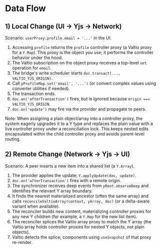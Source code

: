 # Data Flow

## 1) Local Change (UI -> Yjs -> Network)

Scenario: `userProxy.profile.email = '...'` in the UI.

1. Accessing `profile` returns the `profile` controller proxy (a Valtio proxy for a `Y.Map`). This proxy is the object you use; it performs the controller behavior under the hood.
2. The Valtio subscription on the object proxy receives a top-level `set` operation for `email`.
3. The bridge's write scheduler starts `doc.transact(..., VALTIO_YJS_ORIGIN)`.
4. Call `yProfileMap.set('email', '...')` (or convert complex values using converter utilities if needed).
5. The transaction ends.
6. `doc.on('afterTransaction')` fires, but is ignored because `origin === VALTIO_YJS_ORIGIN`.
7. `doc.on('update')` may fire via the provider and propagate to peers.

Note: When assigning a plain object/array into a controller proxy, the system eagerly upgrades it to a Y type and replaces the plain value with a live controller proxy under a reconciliation lock. This keeps nested edits encapsulated within the child controller proxy and avoids parent-level routing.

## 2) Remote Change (Network -> Yjs -> UI)

Scenario: A peer inserts a new item into a shared list (a `Y.Array`).

1. The provider applies the update: `Y.applyUpdate(doc, update)`.
2. `doc.on('afterTransaction')` fires with a remote origin.
3. The synchronizer receives deep events from `yRoot.observeDeep` and identifies the relevant Y array boundary.
4. It finds the nearest materialized ancestor (often the same array) and calls `reconcileValtioArray(context, yArray, doc)` (or a delta-aware variant when available).
5. The reconciler builds new content, materializing controller proxies for any new Y children (for example, a `Y.Map` for the new list item).
6. The reconciler splices the Valtio array proxy to match the Y array (the Valtio array holds controller proxies for nested Y objects, not plain objects).
7. Valtio detects the splice; components using `useSnapshot` of that proxy re-render.

 
